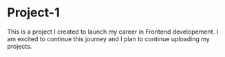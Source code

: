 # Project-1


This is a project I created to launch my career in Frontend developement. I am excited to continue this journey and I plan to continue uploading my projects.
